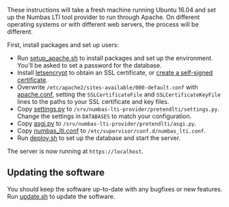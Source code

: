 These instructions will take a fresh machine running Ubuntu 16.04 and set up the Numbas LTI tool provider to run through Apache. On different operating systems or with different web servers, the process will be different.

First, install packages and set up users:

* Run [setup_apache.sh](setup_apache.sh) to install packages and set up the environment. You'll be asked to set a password for the database.
* Install [letsencrypt](https://letsencrypt.org/) to obtain an SSL certificate, or [create a self-signed certificate](https://help.ubuntu.com/12.04/serverguide/certificates-and-security.html).
* Overwrite `/etc/apache2/sites-available/000-default.conf` with [apache.conf](apache.conf), setting the `SSLCertificateFile` and `SSLCertificateKeyFile` lines to the paths to your SSL certificate and key files.
* Copy [settings.py](settings.py) to `/srv/numbas-lti-provider/pretendlti/settings.py`. Change the settings in `DATABASES` to match your configuration.
* Copy [asgi.py](asgi.py) to `/srv/numbas-lti-provider/pretendlti/asgi.py`.
* Copy [numbas_lti.conf](numbas_lti.conf) to `/etc/supervisor/conf.d/numbas_lti.conf`.
* Run [deploy.sh](deploy.sh) to set up the database and start the server.

The server is now running at `https://localhost`.

## Updating the software

You should keep the software up-to-date with any bugfixes or new features. Run [update.sh](update.sh) to update the software.
